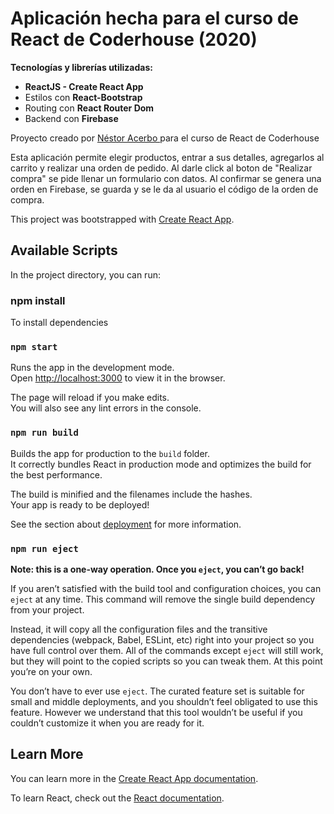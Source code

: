 # Aplicación hecha para el curso de React de Coderhouse (2020)

**Tecnologías y librerías utilizadas:**

- **ReactJS - Create React App**
- Estilos con **React-Bootstrap**
- Routing con **React Router Dom**
- Backend con **Firebase**

<p> Proyecto creado por <a href="https://nestoracerbo.carrd.co/" target="_blank" rel="noopener noreferrer" crossorigin>
            Néstor Acerbo
          </a> para el curso de React de Coderhouse
        </p>

Esta aplicación permite elegir productos, entrar a sus detalles, agregarlos al carrito y realizar una orden de pedido.
Al darle click al boton de "Realizar compra" se pide llenar un formulario con datos.
Al confirmar se genera una orden en Firebase, se guarda y se le da al usuario el código de la orden de compra.

This project was bootstrapped with [Create React App](https://github.com/facebook/create-react-app).

## Available Scripts

In the project directory, you can run:

### npm install

To install dependencies

### `npm start`

Runs the app in the development mode.<br />
Open [http://localhost:3000](http://localhost:3000) to view it in the browser.

The page will reload if you make edits.<br />
You will also see any lint errors in the console.

### `npm run build`

Builds the app for production to the `build` folder.<br />
It correctly bundles React in production mode and optimizes the build for the best performance.

The build is minified and the filenames include the hashes.<br />
Your app is ready to be deployed!

See the section about [deployment](https://facebook.github.io/create-react-app/docs/deployment) for more information.

### `npm run eject`

**Note: this is a one-way operation. Once you `eject`, you can’t go back!**

If you aren’t satisfied with the build tool and configuration choices, you can `eject` at any time. This command will remove the single build dependency from your project.

Instead, it will copy all the configuration files and the transitive dependencies (webpack, Babel, ESLint, etc) right into your project so you have full control over them. All of the commands except `eject` will still work, but they will point to the copied scripts so you can tweak them. At this point you’re on your own.

You don’t have to ever use `eject`. The curated feature set is suitable for small and middle deployments, and you shouldn’t feel obligated to use this feature. However we understand that this tool wouldn’t be useful if you couldn’t customize it when you are ready for it.

## Learn More

You can learn more in the [Create React App documentation](https://facebook.github.io/create-react-app/docs/getting-started).

To learn React, check out the [React documentation](https://reactjs.org/).
